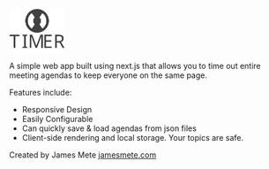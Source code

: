 <img src="./public/timer-logo.svg" width="20%">

A simple web app built using next.js that allows you to time out entire meeting agendas to keep everyone on the same page.

Features include:

- Responsive Design
- Easily Configurable
- Can quickly save & load agendas from json files
- Client-side rendering and local storage. Your topics are safe.

Created by James Mete
[jamesmete.com](https://jamesmete.com)
